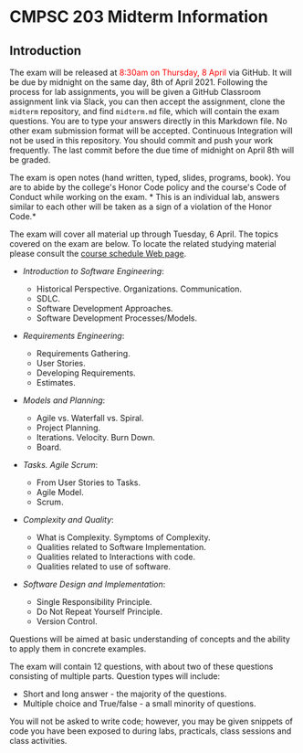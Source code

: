 # CMPSC 203 Midterm Information

## Introduction

The exam will be released at <span style="color:red">8:30am on Thursday, 8 April</span> via GitHub. It will be due by midnight on the same day, 8th of April 2021\. Following the process for lab assignments, you will be given a GitHub Classroom assignment link via Slack, you can then accept the assignment, clone the `midterm` repository, and find `midterm.md` file, which will contain the exam questions. You are to type your answers directly in this Markdown file. No other exam submission format will be accepted. Continuous Integration will not be used in this repository. You should commit and push your work frequently. The last commit before the due time of midnight on April 8th will be graded.

The exam is open notes (hand written, typed, slides, programs, book). You are to abide by the college's Honor Code policy and the course's Code of Conduct while working on the exam. * This is an individual lab, answers similar to each other will be taken as a sign of a violation of the Honor Code.*

The exam will cover all material up through Tuesday, 6 April. The topics covered on the exam are below. To locate the related studying material please consult the [course schedule Web page](https://www.cs.allegheny.edu/sites/jjumadinova/teaching/203/schedule.html).

- *Introduction to Software Engineering*:

  - Historical Perspective. Organizations. Communication.
  - SDLC.
  - Software Development Approaches.
  - Software Development Processes/Models.

- *Requirements Engineering*: 

  - Requirements Gathering.
  - User Stories.
  - Developing Requirements.
  - Estimates.

- *Models and Planning*: 

  - Agile vs. Waterfall vs. Spiral.
  - Project Planning.
  - Iterations. Velocity. Burn Down.
  - Board.

- *Tasks. Agile Scrum*: 

  - From User Stories to Tasks.
  - Agile Model.
  - Scrum.
  
- *Complexity and Quality*: 

  - What is Complexity. Symptoms of Complexity.
  - Qualities related to Software Implementation.
  - Qualities related to Interactions with code.
  - Qualities related to use of software.
  
- *Software Design and Implementation*: 

  - Single Responsibility Principle.
  - Do Not Repeat Yourself Principle.
  - Version Control.
  
Questions will be aimed at basic understanding of concepts and the ability to apply them in concrete examples.

The exam will contain 12 questions, with about two of these questions consisting of multiple parts. Question types will include:

- Short and long answer - the majority of the questions.
- Multiple choice and True/false - a small minority of questions.

You will not be asked to write code; however, you may be given snippets of code you have been exposed to during labs, practicals, class sessions and class activities.
